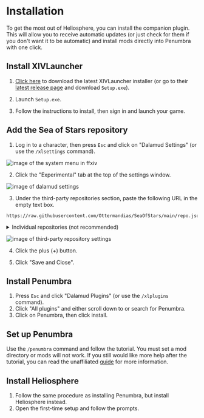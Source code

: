 # Installation

To get the most out of Heliosphere, you can install the companion plugin. This
will allow you to receive automatic updates (or just check for them if you don't
want it to be automatic) and install mods directly into Penumbra with one click.

## Install XIVLauncher

1. [Click here][xivlauncher-setup] to download the latest XIVLauncher installer (or
go to their [latest release page][xivlauncher-release] and download
`Setup.exe`).

2. Launch `Setup.exe`.

3. Follow the instructions to install, then sign in and launch your game.

## Add the Sea of Stars repository

1. Log in to a character, then press `Esc` and click on "Dalamud Settings" (or use
the `/xlsettings` command).

![image of the system menu in ffxiv](images/installation/dalamud-settings.avif)

2. Click the "Experimental" tab at the top of the settings window.

![image of dalamud settings](images/installation/experimental.avif)

3. Under the third-party repositories section, paste the following URL in the
empty text box.

```
https://raw.githubusercontent.com/Ottermandias/SeaOfStars/main/repo.json
```

<details>
<summary>Individual repositories (not recommended)</summary>

If you prefer to use individual repositories instead of the combined Sea of Stars repository, you can find them below.

```
https://raw.githubusercontent.com/xivdev/Penumbra/master/repo.json
```
```
https://repo.heliosphere.app/
```
</details>

![image of third-party repository settings](images/installation/box.avif)

4. Click the plus (+) button.

5. Click "Save and Close".

## Install Penumbra

1. Press `Esc` and click "Dalamud Plugins" (or use the `/xlplugins` command).
2. Click "All plugins" and either scroll down to or search for Penumbra.
3. Click on Penumbra, then click install.

## Set up Penumbra

Use the `/penumbra` command and follow the tutorial. You must set a mod
directory or mods will not work. If you still would like more help after the
tutorial, you can read the unaffiliated [guide][reni-guide] for more
information.

## Install Heliosphere

1. Follow the same procedure as installing Penumbra, but install Heliosphere
instead.
2. Open the first-time setup and follow the prompts.

[xivlauncher-setup]: https://github.com/goatcorp/FFXIVQuickLauncher/releases/latest/download/Setup.exe
[xivlauncher-release]: https://github.com/goatcorp/FFXIVQuickLauncher/releases/latest
[reni-guide]: https://reniguide.info/